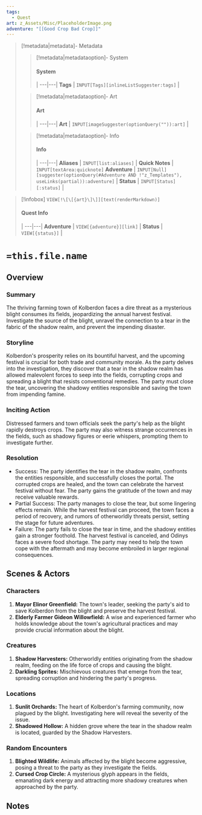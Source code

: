 ```yaml
---
tags:
  - Quest
art: z_Assets/Misc/PlaceholderImage.png
adventure: "[[Good Crop Bad Crop]]"
---
```


> [!metadata|metadata]- Metadata 
>> [!metadata|metadataoption]- System
>> #### System
>>  |
>> ---|---|
> **Tags** | `INPUT[Tags][inlineListSuggester:tags]` |
>
>> [!metadata|metadataoption]- Art
>> #### Art
>>  |
>> ---|---|
>> **Art** | `INPUT[imageSuggester(optionQuery("")):art]` |
>
>> [!metadata|metadataoption]- Info
>> #### Info
>>  |
>> ---|---|
>> **Aliases** | `INPUT[list:aliases]` |
>> **Quick Notes** |  `INPUT[textArea:quicknote]`
>> **Adventure** | `INPUT[Null][suggester(optionQuery(#Adventure AND !"z_Templates"), useLinks(partial)):adventure]` |
>> **Status** | `INPUT[Status][:status]` |

> [!infobox]
> `VIEW[!\[\[{art}\]\]][text(renderMarkdown)]`
> #### Quest Info
>  |
> ---|---|
> **Adventure** | `VIEW[{adventure}][link]` |
> **Status** | `VIEW[{status}]` |

# **`=this.file.name`** 

## Overview
### Summary

The thriving farming town of Kolberdon faces a dire threat as a mysterious blight consumes its fields, jeopardizing the annual harvest festival. Investigate the source of the blight, unravel the connection to a tear in the fabric of the shadow realm, and prevent the impending disaster.

### Storyline

Kolberdon's prosperity relies on its bountiful harvest, and the upcoming festival is crucial for both trade and community morale. As the party delves into the investigation, they discover that a tear in the shadow realm has allowed malevolent forces to seep into the fields, corrupting crops and spreading a blight that resists conventional remedies. The party must close the tear, uncovering the shadowy entities responsible and saving the town from impending famine.

### Inciting Action

Distressed farmers and town officials seek the party's help as the blight rapidly destroys crops. The party may also witness strange occurrences in the fields, such as shadowy figures or eerie whispers, prompting them to investigate further.

### Resolution

- Success: The party identifies the tear in the shadow realm, confronts the entities responsible, and successfully closes the portal. The corrupted crops are healed, and the town can celebrate the harvest festival without fear. The party gains the gratitude of the town and may receive valuable rewards.
- Partial Success: The party manages to close the tear, but some lingering effects remain. While the harvest festival can proceed, the town faces a period of recovery, and rumors of otherworldly threats persist, setting the stage for future adventures.
- Failure: The party fails to close the tear in time, and the shadowy entities gain a stronger foothold. The harvest festival is canceled, and Odinys faces a severe food shortage. The party may need to help the town cope with the aftermath and may become embroiled in larger regional consequences.

## Scenes & Actors
### Characters

1. **Mayor Elinor Greenfield:** The town's leader, seeking the party's aid to save Kolberdon from the blight and preserve the harvest festival.
2. **Elderly Farmer Gideon Willowfield:** A wise and experienced farmer who holds knowledge about the town's agricultural practices and may provide crucial information about the blight.

### Creatures

1. **Shadow Harvesters:** Otherworldly entities originating from the shadow realm, feeding on the life force of crops and causing the blight.
2. **Darkling Sprites:** Mischievous creatures that emerge from the tear, spreading corruption and hindering the party's progress.

### Locations

1. **Sunlit Orchards:** The heart of Kolberdon's farming community, now plagued by the blight. Investigating here will reveal the severity of the issue.
2. **Shadowed Hollow:** A hidden grove where the tear in the shadow realm is located, guarded by the Shadow Harvesters.

### Random Encounters

1. **Blighted Wildlife:** Animals affected by the blight become aggressive, posing a threat to the party as they investigate the fields.
2. **Cursed Crop Circle:** A mysterious glyph appears in the fields, emanating dark energy and attracting more shadowy creatures when approached by the party.

## Notes